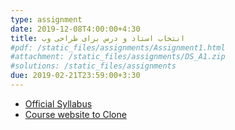 ```yaml
---
type: assignment
date: 2019-12-08T4:00:00+4:30
title: انتخاب استاد و درس برای طراحی وب
#pdf: /static_files/assignments/Assignment1.html
#attachment: /static_files/assignments/DS_A1.zip
#solutions: /static_files/assignments
due: 2019-02-21T23:59:00+3:30
---
```

* [Official Syllabus](/static_files/materials/ComputerEng_OfficialSylabus.pdf)
* [Course website to Clone](https://github.com/sauleh/course_template)